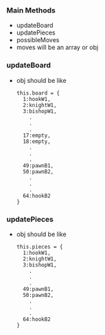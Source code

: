 ### Main Methods

- updateBoard
- updatePieces
- possibleMoves
- moves will be an array or obj

### updateBoard

- obj should be like
  ```
  this.board = {
    1:hookW1,
    2:knightW1,
    3:bishopW1,
      .
      .
      .
    17:empty,
    18:empty,
      .
      .
      .
    49:pawnB1,
    50:pawnB2,
      .
      .
      .
    64:hookB2
  }
  ```

### updatePieces

- obj should be like
  ```
  this.pieces = {
    1:hookW1,
    2:knightW1,
    3:bishopW1,
      .
      .
      .
    49:pawnB1,
    50:pawnB2,
      .
      .
      .
    64:hookB2
  }
  ```
